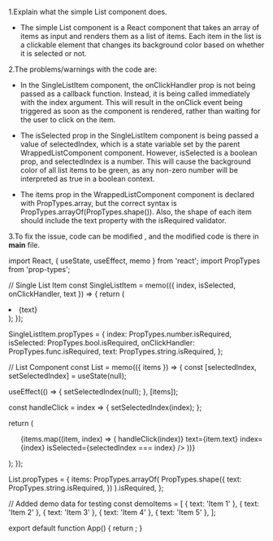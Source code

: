 1.Explain what the simple List component does.

* The simple List component is a React component that takes an array of items as input and renders them as a list of items. Each item in the list is a clickable element that changes its background color based on whether it is selected or not.

2.The problems/warnings with the code are:

* In the SingleListItem component, the onClickHandler prop is not being passed as a callback function. Instead, it is being called immediately with the index argument. This will result in the onClick event being triggered as soon as the component is rendered, rather than waiting for the user to click on the item.
 
* The isSelected prop in the SingleListItem component is being passed a value of selectedIndex, which is a state variable set by the parent WrappedListComponent component.  However, isSelected is a boolean prop, and selectedIndex is a number. This will cause the background color of all list items to be green, as any non-zero number will be interpreted as true in a boolean context.
 
* The items prop in the WrappedListComponent component is declared with PropTypes.array, but the correct syntax is PropTypes.arrayOf(PropTypes.shape()). Also, the shape of each item should include the text property with the isRequired validator.

3.To fix the issue, code can be modified , and the modified code is there in **main** file.

import React, { useState, useEffect, memo } from 'react';
import PropTypes from 'prop-types';

// Single List Item
const SingleListItem = memo(({ index, isSelected, onClickHandler, text }) => {
return (
<li
style={{ backgroundColor: isSelected ? 'green' : 'red' }}
onClick={onClickHandler}
>
{text}
</li>
);
});

SingleListItem.propTypes = {
index: PropTypes.number.isRequired,
isSelected: PropTypes.bool.isRequired,
onClickHandler: PropTypes.func.isRequired,
text: PropTypes.string.isRequired,
};

// List Component
const List = memo(({ items }) => {
const [selectedIndex, setSelectedIndex] = useState(null);

useEffect(() => {
setSelectedIndex(null);
}, [items]);

const handleClick = index => {
setSelectedIndex(index);
};

return (
<ul style={{ textAlign: 'left' }}>
{items.map((item, index) => (
<SingleListItem
key={index}
onClickHandler={() => handleClick(index)}
text={item.text}
index={index}
isSelected={selectedIndex === index}
/>
))}
</ul>
);
});

List.propTypes = {
items: PropTypes.arrayOf(
PropTypes.shape({
text: PropTypes.string.isRequired,
})
).isRequired,
};

// Added demo data for testing
const demoItems = [
{ text: 'Item 1' },
{ text: 'Item 2' },
{ text: 'Item 3' },
{ text: 'Item 4' },
{ text: 'Item 5' },
];

export default function App() {
return <List items={demoItems} />;
}

